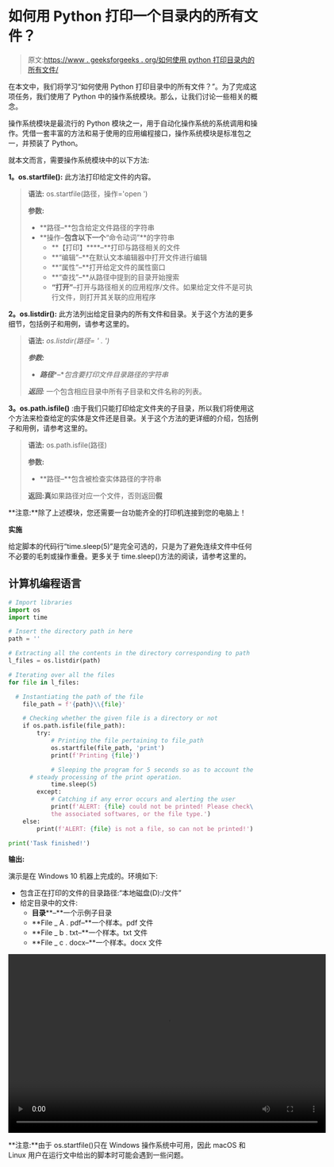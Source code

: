 # 如何用 Python 打印一个目录内的所有文件？

> 原文:[https://www . geeksforgeeks . org/如何使用 python 打印目录内的所有文件/](https://www.geeksforgeeks.org/how-to-print-all-files-within-a-directory-using-python/)

在本文中，我们将学习“如何使用 Python 打印目录中的所有文件？”。为了完成这项任务，我们使用了 Python 中的操作系统模块。那么，让我们讨论一些相关的概念。

操作系统模块是最流行的 Python 模块之一，用于自动化操作系统的系统调用和操作。凭借一套丰富的方法和易于使用的应用编程接口，操作系统模块是标准包之一，并预装了 Python。

就本文而言，需要操作系统模块中的以下方法:

**1。os.startfile():** 此方法打印给定文件的内容。

> **语法:** os.startfile(路径，操作='open ')
> 
> **参数:**
> 
> *   **路径–**包含给定文件路径的字符串
> *   **操作–**包含以下一个**“命令动词”**的字符串
>     *   **【打印】****–**打印与路径相关的文件
>     *   **“编辑”–**在默认文本编辑器中打开文件进行编辑
>     *   **“属性”–**打开给定文件的属性窗口
>     *   **“查找”–**从路径中提到的目录开始搜索
>     *   **“打开”**–打开与路径相关的应用程序/文件。如果给定文件不是可执行文件，则打开其关联的应用程序

**2。os.listdir():** 此方法列出给定目录内的所有文件和目录。关于这个方法的更多细节，包括例子和用例，请参考这里的。

> **语法:** *os.listdir(路径= ' . ')*
> 
> ***参数:***
> 
> *   ***路径****–**包含要打印文件目录路径的字符串*
> 
> ***返回:*** 一个包含相应目录中所有子目录和文件名称的列表。

**3。os.path.isfile()** :由于我们只能打印给定文件夹的子目录，所以我们将使用这个方法来检查给定的实体是文件还是目录。关于这个方法的更详细的介绍，包括例子和用例，请参考这里的。

> **语法:** os.path.isfile(路径)
> 
> **参数:**
> 
> *   **路径–**包含被检查实体路径的字符串
> 
> **返回:真**如果路径对应一个文件，否则返回**假**

**注意:**除了上述模块，您还需要一台功能齐全的打印机连接到您的电脑上！

**实施**

给定脚本的代码行“time.sleep(5)”是完全可选的，只是为了避免连续文件中任何不必要的毛刺或操作重叠。更多关于 time.sleep()方法的阅读，请参考这里的。

## 计算机编程语言

```py
# Import libraries
import os
import time

# Insert the directory path in here
path = ''

# Extracting all the contents in the directory corresponding to path
l_files = os.listdir(path)

# Iterating over all the files
for file in l_files:

  # Instantiating the path of the file
    file_path = f'{path}\\{file}'

    # Checking whether the given file is a directory or not
    if os.path.isfile(file_path):
        try:
            # Printing the file pertaining to file_path
            os.startfile(file_path, 'print')
            print(f'Printing {file}')

            # Sleeping the program for 5 seconds so as to account the
      # steady processing of the print operation.
            time.sleep(5)
        except:
            # Catching if any error occurs and alerting the user
            print(f'ALERT: {file} could not be printed! Please check\
            the associated softwares, or the file type.')
    else:
        print(f'ALERT: {file} is not a file, so can not be printed!')

print('Task finished!')
```

**输出:**

演示是在 Windows 10 机器上完成的。环境如下:

*   包含正在打印的文件的目录路径:“本地磁盘(D):/文件”
*   给定目录中的文件:
    *   **目录****–**一个示例子目录
    *   **File _ A . pdf–**一个样本。pdf 文件
    *   **File _ b . txt–**一个样本。txt 文件
    *   **File _ c . docx–**一个样本。docx 文件

<video class="wp-video-shortcode" id="video-555972-1" width="640" height="360" preload="metadata" controls=""><source type="video/mp4" src="https://media.geeksforgeeks.org/wp-content/uploads/20210209153545/PrintingFilesUsingPythonDemo.mp4?_=1">[https://media.geeksforgeeks.org/wp-content/uploads/20210209153545/PrintingFilesUsingPythonDemo.mp4](https://media.geeksforgeeks.org/wp-content/uploads/20210209153545/PrintingFilesUsingPythonDemo.mp4)</video>

**注意:**由于 os.startfile()只在 Windows 操作系统中可用，因此 macOS 和 Linux 用户在运行文中给出的脚本时可能会遇到一些问题。